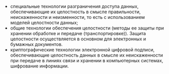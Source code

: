 
- специальные технологии разграничения доступа данных, обеспечивающие их целостность в смысле правильности, неискаженности и неизменности, то есть с использованием моделей целостности данных;
- общие технологии обеспечения целостности (методы ее защиты при хранении обработке и передаче (транспортировке)). Защита целостности осуществляется в основном для электронных и бумажных документов.
- криптографические технологии электронной цифровой подписи, обеспечивающие целостность данных в смысле их неискаженности при передаче в линиях связи и хранении в компьютерных системах, шифрование информации.


